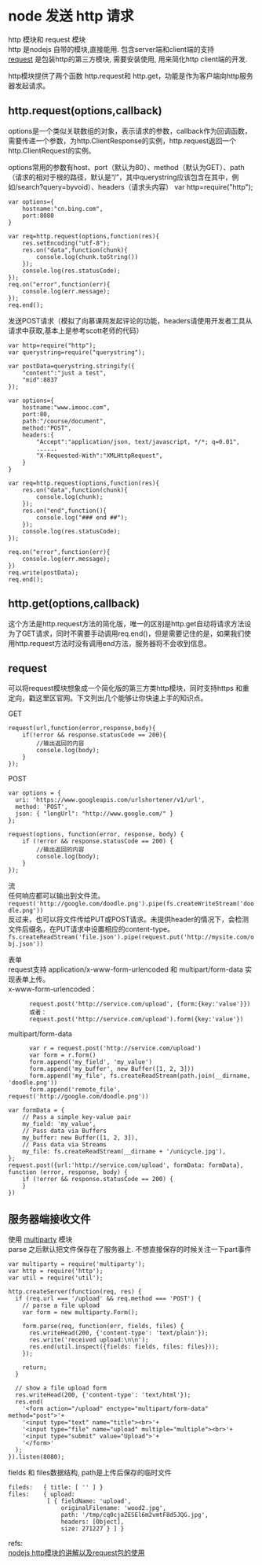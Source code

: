 # node 发送 http 请求
http 模块和 request 模块  
http 是nodejs 自带的模块,直接能用. 包含server端和client端的支持  
[request][1] 是包装http的第三方模块, 需要安装使用, 用来简化http client端的开发.  

http模块提供了两个函数 http.request和 http.get，功能是作为客户端向http服务器发起请求。

## http.request(options,callback)
options是一个类似关联数组的对象，表示请求的参数，callback作为回调函数，需要传递一个参数，为http.ClientResponse的实例，http.request返回一个http.ClientRequest的实例。

options常用的参数有host、port（默认为80）、method（默认为GET）、path（请求的相对于根的路径，默认是“/”，其中querystring应该包含在其中，例如/search?query=byvoid）、headers（请求头内容）
var http=require("http");
```
var options={
    hostname:"cn.bing.com",
    port:8080
}

var req=http.request(options,function(res){
    res.setEncoding("utf-8");
    res.on("data",function(chunk){
        console.log(chunk.toString())
    });
    console.log(res.statusCode);
});
req.on("error",function(err){
    console.log(err.message);
});
req.end();
```
发送POST请求（模拟了向慕课网发起评论的功能，headers请使用开发者工具从请求中获取,基本上是参考scott老师的代码）
```
var http=require("http");
var querystring=require("querystring");

var postData=querystring.stringify({
    "content":"just a test",
    "mid":8837
});

var options={
    hostname:"www.imooc.com",
    port:80,
    path:"/course/document",
    method:"POST",
    headers:{
        "Accept":"application/json, text/javascript, */*; q=0.01",
        ......
        "X-Requested-With":"XMLHttpRequest",
    }
}

var req=http.request(options,function(res){
    res.on("data",function(chunk){
        console.log(chunk);
    });
    res.on("end",function(){
        console.log("### end ##");
    });
    console.log(res.statusCode);
});

req.on("error",function(err){
    console.log(err.message);
})
req.write(postData);
req.end();

```
## http.get(options,callback)
这个方法是http.request方法的简化版，唯一的区别是http.get自动将请求方法设为了GET请求，同时不需要手动调用req.end()，但是需要记住的是，如果我们使用http.request方法时没有调用end方法，服务器将不会收到信息。

## request
可以将request模块想象成一个简化版的第三方类http模块，同时支持https 和重定向，戳这里区官网。下文列出几个能够让你快速上手的知识点。

GET
```
request(url,function(error,response,body){
    if(!error && response.statusCode == 200){
        //输出返回的内容
        console.log(body);
    }
});
```
POST
```
var options = { 
  uri: 'https://www.googleapis.com/urlshortener/v1/url', 
  method: 'POST', 
  json: { "longUrl": "http://www.google.com/" }
};

request(options, function(error, response, body) {
    if (!error && response.statusCode == 200) {
        //输出返回的内容
        console.log(body);
    }
});

```
流  
任何响应都可以输出到文件流。  
`request('http://google.com/doodle.png').pipe(fs.createWriteStream('doodle.png'))`  
反过来，也可以将文件传给PUT或POST请求。未提供header的情况下，会检测文件后缀名，在PUT请求中设置相应的content-type。  
`fs.createReadStream('file.json').pipe(request.put('http://mysite.com/obj.json'))`  

表单  
request支持 application/x-www-form-urlencoded 和 multipart/form-data 实现表单上传。   
x-www-form-urlencoded：  
```
      request.post('http://service.com/upload', {form:{key:'value'}})
      或者：
      request.post('http://service.com/upload').form({key:'value'})
```
multipart/form-data
```
      var r = request.post('http://service.com/upload')
      var form = r.form()
      form.append('my_field', 'my_value')
      form.append('my_buffer', new Buffer([1, 2, 3]))
      form.append('my_file', fs.createReadStream(path.join(__dirname, 'doodle.png'))
      form.append('remote_file', request('http://google.com/doodle.png'))
```
```
var formData = { 
    // Pass a simple key-value pair 
    my_field: 'my_value', 
    // Pass data via Buffers 
    my_buffer: new Buffer([1, 2, 3]), 
    // Pass data via Streams 
    my_file: fs.createReadStream(__dirname + '/unicycle.jpg'), 
}; 
request.post({url:'http://service.com/upload', formData: formData}, function (error, response, body) { 
    if (!error && response.statusCode == 200) { 
    } 
})

```

## 服务器端接收文件
使用 [multiparty][2] 模块  
parse 之后默认把文件保存在了服务器上.  不想直接保存的时候关注一下part事件  
```
var multiparty = require('multiparty');
var http = require('http');
var util = require('util');
 
http.createServer(function(req, res) {
  if (req.url === '/upload' && req.method === 'POST') {
    // parse a file upload
    var form = new multiparty.Form();
 
    form.parse(req, function(err, fields, files) {
      res.writeHead(200, {'content-type': 'text/plain'});
      res.write('received upload:\n\n');
      res.end(util.inspect({fields: fields, files: files}));
    });
 
    return;
  }
 
  // show a file upload form
  res.writeHead(200, {'content-type': 'text/html'});
  res.end(
    '<form action="/upload" enctype="multipart/form-data" method="post">'+
    '<input type="text" name="title"><br>'+
    '<input type="file" name="upload" multiple="multiple"><br>'+
    '<input type="submit" value="Upload">'+
    '</form>'
  );
}).listen(8080);
```
fields 和 files数据结构, path是上传后保存的临时文件
```
fileds:   { title: [ '' ] }
files:    { upload: 
           [ { fieldName: 'upload',
               originalFilename: 'wood2.jpg',
               path: '/tmp/cq0cjaZESEl6m2vmtF8d5JQG.jpg',
               headers: [Object],
               size: 271227 } ] }

```

refs:  
[nodejs http模块的讲解以及request包的使用](https://blog.csdn.net/itkingone/article/details/79259490)  

[1]: https://github.com/request/request
[2]: https://www.npmjs.com/package/multiparty